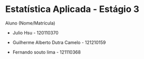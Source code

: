 # Estatística Aplicada - Estágio 3

Aluno (Nome/Matrícula)

- Julio Hsu - 120110370 

- Guilherme Alberto Dutra Camelo - 121210159

- Fernando souto lima - 121110368
